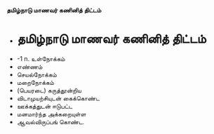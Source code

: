 **தமிழ்நாடு மாணவர் கணினித் திட்டம்**
- # தமிழ்நாடு மாணவர் கணினித் திட்டம்
- -1 n. உள்நோக்கம்
- எண்ணம்
- செயல்நோக்கம்
- மறைநோக்கம்
- (பெயரடை) கருத்தூன்றிய
- விடாமுயற்சியுடன் கைக்கொண்ட
- ஊக்கத்துடன் ஈடுபட்ட
- மனமார்ந்த அக்கறையுள்ள
- ஆவல்விருப்பங் கொண்ட.

